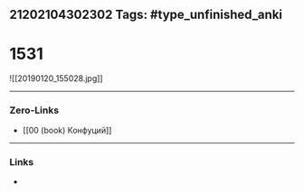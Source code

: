 21202104302302
Tags: #type_unfinished_anki
---
# 1531

![[20190120_155028.jpg]]

---
### Zero-Links
- [[00 (book) Конфуций]]
---
### Links
-